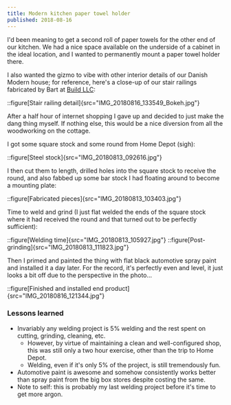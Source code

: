 ```yaml
---
title: Modern kitchen paper towel holder
published: 2018-08-16
---
```


I'd been meaning to get a second roll of paper towels for the other end of our kitchen.
We had a nice space available on the underside of a cabinet in the ideal location, and I wanted to permanently mount a paper towel holder there.

I also wanted the gizmo to vibe with other interior details of our Danish Modern house;
for reference, here's a close-up of our stair railings fabricated by Bart at [Build LLC](http://www.buildllc.com/):

::figure[Stair railing detail]{src="IMG_20180816_133549_Bokeh.jpg"}

After a half hour of internet shopping I gave up and decided to just make the dang thing myself. If nothing else, this would be a nice diversion from all the woodworking on the cottage.

I got some square stock and some round from Home Depot (sigh):

::figure[Steel stock]{src="IMG_20180813_092616.jpg"}

I then cut them to length, drilled holes into the square stock to receive the round, and also fabbed up some bar stock I had floating around to become a mounting plate:

::figure[Fabricated pieces]{src="IMG_20180813_103403.jpg"}

Time to weld and grind (I just flat welded the ends of the square stock where it had received the round and that turned out to be perfectly sufficient):

::figure[Welding time]{src="IMG_20180813_105927.jpg"}
::figure[Post-grinding]{src="IMG_20180813_111823.jpg"}

Then I primed and painted the thing with flat black automotive spray paint and installed it a day later. For the record, it's perfectly even and level,
it just looks a bit off due to the perspective in the photo...

::figure[Finished and installed end product]{src="IMG_20180816_121344.jpg"}

### Lessons learned

- Invariably any welding project is 5% welding and the rest spent on cutting, grinding, cleaning, etc.
  - However, by virtue of maintaining a clean and well-configured shop, this was still only a two hour exercise, other than the trip to Home Depot.
  - Welding, even if it's only 5% of the project, is still tremendously fun.
- Automotive paint is awesome and somehow consistently works better than spray paint from the big box stores despite costing the same.
- Note to self: this is probably my last welding project before it's time to get more argon.
